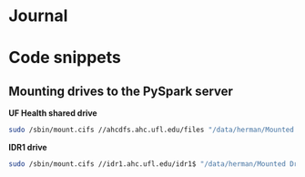 # Journal

# Code snippets

## Mounting drives to the PySpark server

**UF Health shared drive**
```bash
sudo /sbin/mount.cifs //ahcdfs.ahc.ufl.edu/files "/data/herman/Mounted Drives/UF Health Shared Drive" -o user=herman,dom=ad.ufl.edu,uid=herman,gid=herman,password=$HFA_UFADPWD,sec=ntlmssp,vers=2.0
```

**IDR1 drive**
```bash
sudo /sbin/mount.cifs //idr1.ahc.ufl.edu/idr1$ "/data/herman/Mounted Drives/IDR1" -o user=herman,dom=ad.ufl.edu,uid=herman,gid=herman,password=$HFA_UFADPWD,sec=ntlmssp,vers=2.0
```
